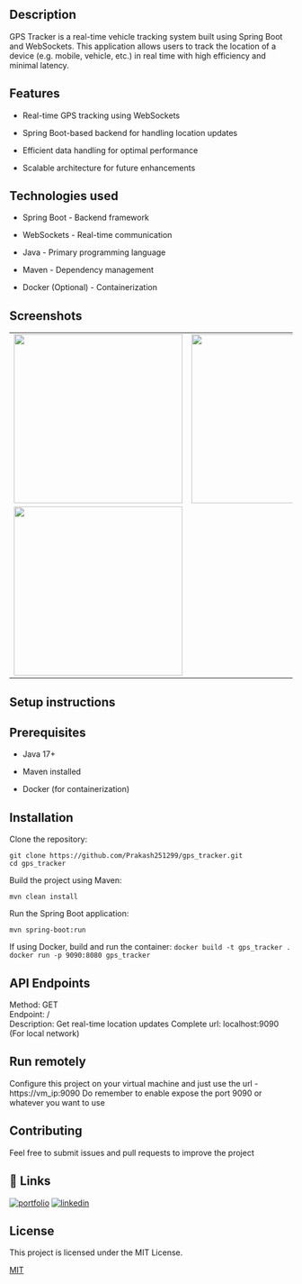 ## Description
GPS Tracker is a real-time vehicle tracking system built using Spring Boot and WebSockets. This application allows users to track the location of a device (e.g. mobile, vehicle, etc.) in real time with high efficiency and minimal latency.
## Features
- Real-time GPS tracking using WebSockets

- Spring Boot-based backend for handling location updates

- Efficient data handling for optimal performance

- Scalable architecture for future enhancements
## Technologies used
- Spring Boot - Backend framework

- WebSockets - Real-time communication

- Java - Primary programming language

- Maven - Dependency management

- Docker (Optional) - Containerization

## Screenshots

<div align="center">
  <table>
    <tr>
      <td><img src="https://github.com/user-attachments/assets/88a86471-62a5-4bc2-a02a-59c3ba1689f1" width="300"></td>
      <td><img src="https://github.com/user-attachments/assets/f1e889f4-087f-47dd-88d8-db4f28000975" width="300"></td>
    </tr>
    <tr>
      <td><img src="https://github.com/user-attachments/assets/ebabf41e-d261-443f-9906-7a040e945b8b" width="300"></td>
    </tr>
  </table>
</div>

## Setup instructions

## Prerequisites

- Java 17+

- Maven installed

- Docker (for containerization)
## Installation
Clone the repository:

`git clone https://github.com/Prakash251299/gps_tracker.git`  
`cd gps_tracker`

Build the project using Maven:

`mvn clean install`

Run the Spring Boot application:

`mvn spring-boot:run`

If using Docker, build and run the container:
`docker build -t gps_tracker .`
`docker run -p 9090:8080 gps_tracker`
    
## API Endpoints

Method: GET  
Endpoint: /  
Description: Get real-time location updates
Complete url: localhost:9090 (For local network)

## Run remotely
Configure this project on your virtual machine and just use the url - https://vm_ip:9090 
Do remember to enable expose the port 9090 or whatever you want to use

## Contributing
Feel free to submit issues and pull requests to improve the project
## 🔗 Links
[![portfolio](https://img.shields.io/badge/my_portfolio-000?style=for-the-badge&logo=ko-fi&logoColor=white)](https://github.com/Prakash251299)
[![linkedin](https://img.shields.io/badge/linkedin-0A66C2?style=for-the-badge&logo=linkedin&logoColor=white)](https://www.linkedin.com/in/prakash-pratap-singh)


## License
This project is licensed under the MIT License.


[MIT](https://choosealicense.com/licenses/mit/)



